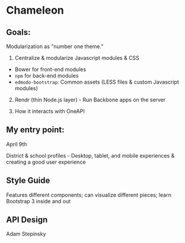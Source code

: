 # Chameleon

## Goals:

Modularization as "number one theme."

1) Centralize & modularize Javascript modules & CSS

* Bower for front-end modules
* `npm` for back-end modules
* `edmodo-bootstrap`: Common assets (LESS files & custom Javascript modules)

2) Rendr (thin Node.js layer) - Run Backbone apps on the server

3) How it interacts with OneAPI

## My entry point:

April 9th

District & school profiles - Desktop, tablet, and mobile experiences & creating a good user experience

## Style Guide

Features different components; can visualize different pieces; learn Bootstrap 3 inside and out

## API Design

Adam Stepinsky

